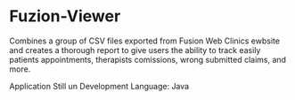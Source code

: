 # Fuzion-Viewer
Combines a group of CSV files exported from Fusion Web Clinics ewbsite and creates a thorough report to give users the ability to track easily patients appointments, therapists comissions, wrong submitted claims, and more.

Application Still un Development
Language: Java
